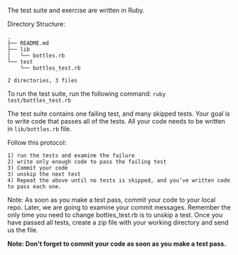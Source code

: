 The test suite and exercise are written in Ruby.

Directory Structure:

```
.
├── README.md
├── lib
│   └── bottles.rb
└── test
    └── bottles_test.rb

2 directories, 3 files

```


To run the test suite, run the following command:
`ruby test/bottles_test.rb`

The test suite contains one failing test, and many skipped tests. Your goal is to write code that passes all of the tests. All your code needs to be written in `lib/bottles.rb` file.

Follow this protocol:

```
1) run the tests and examine the failure
2) write only enough code to pass the failing test
3) Commit your code
3) unskip the next test
4) Repeat the above until no tests is skipped, and you’ve written code to pass each one.
```

Note: As soon as you make a test pass, commit your code to your local repo. Later, we are going to examine your commit messages. Remember the only time you need to change bottles_test.rb is to unskip a test. Once you have passed all tests, create a zip file with your working directory and send us the file.

**Note: Don't forget to commit your code as soon as you make a test pass.**